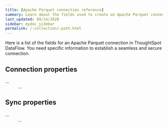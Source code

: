 ```yaml
---
title: [Apache Parquet connection reference]
summary: Learn about the fields used to create an Apache Parquet connection with ThoughtSpot DataFlow.
last_updated: 09/14/2020
sidebar: mydoc_sidebar
permalink: /:collection/:path.html
---
```


Here is a list of the fields for an Apache Parquet connection in ThoughtSpot DataFlow. You need specific information to establish a seamless and secure connection.

## Connection properties

<dl id="dataflow-apache-parquet-connection-properties">
<dlentry><dt>...</dt><dd>...</dd></dlentry></dl>

## Sync properties

<dl id="dataflow-apache-parquet-sync-properties">
<dlentry><dt>...</dt><dd>...</dd></dlentry></dl>

